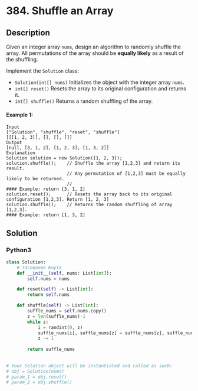 # 384. Shuffle an Array

## Description
Given an integer array `nums`, design an algorithm to randomly shuffle the array. All permutations of the array should be **equally likely** as a result of the shuffling.

Implement the `Solution` class:

* `Solution(int[] nums)` Initializes the object with the integer array `nums`.
* `int[] reset()` Resets the array to its original configuration and returns it.
* `int[] shuffle()` Returns a random shuffling of the array.

#### Example 1:
```
Input
["Solution", "shuffle", "reset", "shuffle"]
[[[1, 2, 3]], [], [], []]
Output
[null, [3, 1, 2], [1, 2, 3], [1, 3, 2]]
Explanation
Solution solution = new Solution([1, 2, 3]);
solution.shuffle();    // Shuffle the array [1,2,3] and return its result.
                       // Any permutation of [1,2,3] must be equally likely to be returned.
                       // 
#### Example: return [3, 1, 2]
solution.reset();      // Resets the array back to its original configuration [1,2,3]. Return [1, 2, 3]
solution.shuffle();    // Returns the random shuffling of array [1,2,3]. 
#### Example: return [1, 3, 2]

```


## Solution

### Python3
```python
class Solution:
    # Тасование Кнута 
    def __init__(self, nums: List[int]):
        self.nums = nums        

    def reset(self) -> List[int]:
        return self.nums

    def shuffle(self) -> List[int]:
        suffle_nums = self.nums.copy()
        z = len(suffle_nums)-1
        while z:
            i = randint(0, z)
            suffle_nums[i], suffle_nums[z] = suffle_nums[z], suffle_nums[i]
            z -= 1
        
        return suffle_nums
            
        
# Your Solution object will be instantiated and called as such:
# obj = Solution(nums)
# param_1 = obj.reset()
# param_2 = obj.shuffle()
```
